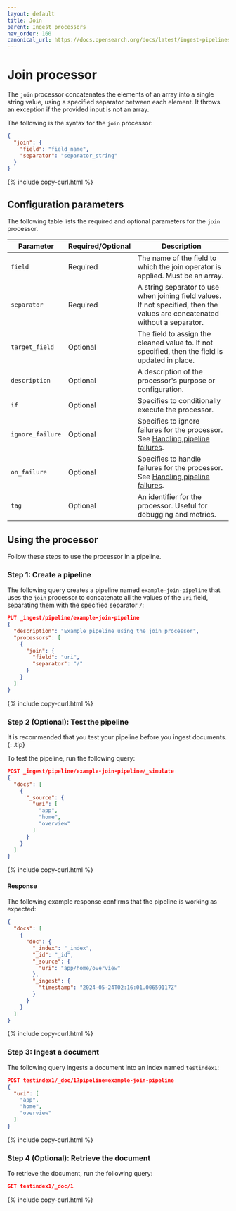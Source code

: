 ```yaml
---
layout: default
title: Join
parent: Ingest processors
nav_order: 160
canonical_url: https://docs.opensearch.org/docs/latest/ingest-pipelines/processors/join/
---
```


# Join processor

The `join` processor concatenates the elements of an array into a single string value, using a specified separator between each element. It throws an exception if the provided input is not an array.

The following is the syntax for the `join` processor:

```json
{
  "join": {
    "field": "field_name",
    "separator": "separator_string"
  }
}
```
{% include copy-curl.html %}

## Configuration parameters

The following table lists the required and optional parameters for the `join` processor.

Parameter | Required/Optional | Description |
|-----------|-----------|-----------|
`field` | Required | The name of the field to which the join operator is applied. Must be an array.
`separator` | Required | A string separator to use when joining field values. If not specified, then the values are concatenated without a separator.
`target_field` | Optional | The field to assign the cleaned value to. If not specified, then the field is updated in place.
`description` | Optional | A description of the processor's purpose or configuration.
`if` | Optional | Specifies to conditionally execute the processor.
`ignore_failure` | Optional | Specifies to ignore failures for the processor. See [Handling pipeline failures]({{site.url}}{{site.baseurl}}/ingest-pipelines/pipeline-failures/).
`on_failure` | Optional | Specifies to handle failures for the processor. See [Handling pipeline failures]({{site.url}}{{site.baseurl}}/ingest-pipelines/pipeline-failures/).
`tag` | Optional | An identifier for the processor. Useful for debugging and metrics.

## Using the processor

Follow these steps to use the processor in a pipeline.

### Step 1: Create a pipeline

The following query creates a pipeline named `example-join-pipeline` that uses the `join` processor to concatenate all the values of the `uri`  field, separating them with the specified separator `/`: 

```json
PUT _ingest/pipeline/example-join-pipeline  
{  
  "description": "Example pipeline using the join processor",  
  "processors": [  
    {  
      "join": {  
        "field": "uri",  
        "separator": "/"  
      }  
    }  
  ]  
}  
```
{% include copy-curl.html %}

### Step 2 (Optional): Test the pipeline

It is recommended that you test your pipeline before you ingest documents.
{: .tip}

To test the pipeline, run the following query:

```json
POST _ingest/pipeline/example-join-pipeline/_simulate  
{  
  "docs": [  
    {  
      "_source": {  
        "uri": [  
          "app",  
          "home",  
          "overview"  
        ]  
      }  
    }  
  ]  
}
```
{% include copy-curl.html %}

#### Response

The following example response confirms that the pipeline is working as expected:

```json
{  
  "docs": [  
    {  
      "doc": {  
        "_index": "_index",  
        "_id": "_id",  
        "_source": {  
          "uri": "app/home/overview"  
        },  
        "_ingest": {  
          "timestamp": "2024-05-24T02:16:01.00659117Z"  
        }  
      }  
    }  
  ]  
}  
```
{% include copy-curl.html %}

### Step 3: Ingest a document 

The following query ingests a document into an index named `testindex1`:

```json
POST testindex1/_doc/1?pipeline=example-join-pipeline  
{  
  "uri": [  
    "app",  
    "home",  
    "overview"  
  ]  
} 
```
{% include copy-curl.html %}

### Step 4 (Optional): Retrieve the document

To retrieve the document, run the following query:

```json
GET testindex1/_doc/1
```
{% include copy-curl.html %}
